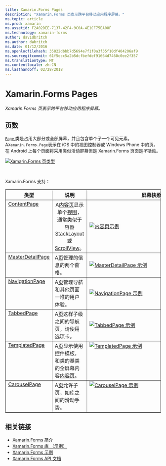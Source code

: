 ```yaml
---
title: Xamarin.Forms Pages
description: "Xamarin.Forms 页表示跨平台移动应用程序屏幕。"
ms.topic: article
ms.prod: xamarin
ms.assetid: F2A02DEE-7137-42F4-9C0A-4E1CF75EA08F
ms.technology: xamarin-forms
author: davidbritch
ms.author: dabritch
ms.date: 01/12/2016
ms.openlocfilehash: 35822dbbb7d5694e7f1f0a3f35f10df404206af9
ms.sourcegitcommit: 61f5ecc5a2b5dcfbefdef91664d7460c0ee2f357
ms.translationtype: MT
ms.contentlocale: zh-CN
ms.lasthandoff: 02/28/2018
---
```

# <a name="xamarinforms-pages"></a>Xamarin.Forms Pages

_Xamarin.Forms 页表示跨平台移动应用程序屏幕。_

<style>.tableimg {最大宽度： 无 ！ 重要;}</style>

## <a name="pages"></a>页数

[ `Page` ](http://iosapi.xamarin.com/?link=T%3aXamarin.Forms.Page)类是占用大部分或全部屏幕，并且包含单个子一个可见元素。 A`Xamarin.Forms.Page`表示在 iOS 中的视图控制器或 Windows Phone 中的页。 在 Android 上每个页面将采用类似活动屏幕但是 Xamarin.Forms 页面是*不*活动。

 [ ![](pages-images/pages-sml.png "Xamarin.Forms 页类型")](pages-images/pages.png "Xamarin.Forms 页类型")

<br clear="all" />

Xamarin.Forms 支持：

<table align="center" border="1" cellpadding="1" cellspacing="1">
  <tr>
  <thead>
    <th>
      <strong>类型</strong>
    </th>
    <th>
      <strong>说明</strong>
    </th>
    <th style="min-width:400px">
      <strong>屏幕快照</strong>
    </th>
  </thead></tr>
  <tbody>
  <tr>
    <td valign="top">
      <a href="https://developer.xamarin.com/api/type/Xamarin.Forms.ContentPage/">ContentPage</a>
    </td>
    <td align="center" valign="top">
A<a href="https://developer.xamarin.com/api/type/Xamarin.Forms.ContentPage/">内容页</a>显示单个<a href="https://developer.xamarin.com/api/type/Xamarin.Forms.View/">视图</a>，通常类似于容器<a href="https://developer.xamarin.com/api/type/Xamarin.Forms.StackLayout/">StackLayout</a>或<a href="https://developer.xamarin.com/api/type/Xamarin.Forms.ScrollView/">ScrollView</a>。
    </td>
    <td>
    <a href="https://github.com/xamarin/xamarin-forms-samples/blob/master/FormsGallery/FormsGallery/FormsGallery/ContentPageDemoPage.cs"><img src="pages-images/ContentPage.png" title="内容页示例" class="tableimg">
    </a></td>
  </tr><tr>
    <td valign="top">
      <a href="https://developer.xamarin.com/api/type/Xamarin.Forms.MasterDetailPage/">MasterDetailPage</a>
    </td>
    <td valign="top">
A<a href="https://developer.xamarin.com/api/type/Xamarin.Forms.Page/">页</a>管理的信息的两个窗格。
    </td>
    <td>
    <a href="https://github.com/xamarin/xamarin-forms-samples/blob/master/FormsGallery/FormsGallery/FormsGallery/MasterDetailPageDemoPage.cs"><img src="pages-images/MasterDetailPage.png" title="MasterDetailPage 示例" class="tableimg">
    </a></td>
  </tr>
  <tr>
    <td valign="top">
      <a href="https://developer.xamarin.com/api/type/Xamarin.Forms.NavigationPage/">NavigationPage</a>
    </td>
    <td valign="top">
A<a href="https://developer.xamarin.com/api/type/Xamarin.Forms.Page/">页</a>管理导航和其他页面一堆的用户体验。  
    </td>
    <td>
    <a href="https://github.com/xamarin/xamarin-forms-samples/blob/master/FormsGallery/FormsGallery/FormsGallery/NavigationPageDemoPage.cs"><img src="pages-images/NavigationPage.png" title="NavigationPage 示例" class="tableimg">
    </a></td>
  </tr>
  <tr>
    <td valign="top">
      <a href="https://developer.xamarin.com/api/type/Xamarin.Forms.TabbedPage/">TabbedPage</a>
    </td>
    <td valign="top">
A<a href="https://developer.xamarin.com/api/type/Xamarin.Forms.Page/">页</a>这样子级之间的导航页，请使用选项卡。
    </td>
    <td>
    <a href="https://github.com/xamarin/xamarin-forms-samples/blob/master/FormsGallery/FormsGallery/FormsGallery/TabbedPageDemoPage.cs"><img src="pages-images/TabbedPage.png" title="TabbedPage 示例" class="tableimg">
    </a></td>
  </tr>
  <tr>
    <td valign="top">
      <a href="https://developer.xamarin.com/api/type/Xamarin.Forms.TemplatedPage/">TemplatedPage</a>
    </td>
    <td valign="top">
A<a href="https://developer.xamarin.com/api/type/Xamarin.Forms.Page/">页</a>显示使用控件模板，和类的基类的全屏幕内容<a href="https://developer.xamarin.com/api/type/Xamarin.Forms.ContentPage/">内容页</a>。
    </td>
    <td valign="top">
    <a href="https://github.com/xamarin/xamarin-forms-samples/tree/master/Templates/ControlTemplates/"><img src="pages-images/TemplatedPage.png" title="TemplatedPage 示例" class="tableimg">
    </a></td>
  </tr>
  <tr>
    <td valign="top">
      <a href="https://developer.xamarin.com/api/type/Xamarin.Forms.CarouselPage/">CarouselPage</a>
    </td>
    <td valign="top">
A<a href="https://developer.xamarin.com/api/type/Xamarin.Forms.Page/">页</a>允许子页，如库之间的滑动手势。
    </td>
    <td valign="top">
    <a href="https://github.com/xamarin/xamarin-forms-samples/blob/master/FormsGallery/FormsGallery/FormsGallery/CarouselPageDemoPage.cs"><img src="pages-images/CarouselPage.png" title="CarouselPage 示例" class="tableimg">
    </a></td>
  </tr>
  </tbody>
</table>



## <a name="related-links"></a>相关链接

- [Xamarin.Forms 简介](~/xamarin-forms/get-started/introduction-to-xamarin-forms.md)
- [Xamarin.Forms 库 （示例）](https://developer.xamarin.com/samples/FormsGallery/)
- [Xamarin.Forms 示例](https://developer.xamarin.com/samples/tag/Xamarin.Forms/)
- [Xamarin.Forms API 文档](http://iosapi.xamarin.com/?link=N%3aXamarin.Forms)
